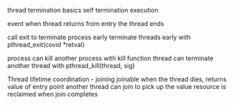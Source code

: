 thread termination
basics self termination execution

event when thread returns from entry
the thread ends

call exit to terminate process early
terminate threads early with pthread_exit(covid \*retval)

process can kill another process with kill function
thread can terminate another thread with pthread_kill(thread, sig)

Thread lifetime coordination - joining
joinable when the thread dies, returns value of entry point
another thread can join to pick up the value
resource is reclaimed when join completes
